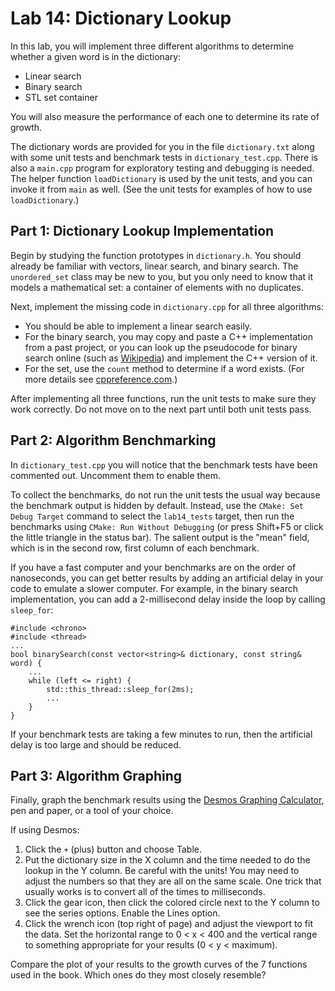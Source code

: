 # Lab 14: Dictionary Lookup

In this lab, you will implement three different algorithms to determine whether a given word is in the dictionary:

* Linear search
* Binary search
* STL set container

You will also measure the performance of each one to determine its rate of growth.

The dictionary words are provided for you in the file `dictionary.txt` along with some unit tests and benchmark tests in `dictionary_test.cpp`. There is also a `main.cpp` program for exploratory testing and debugging is needed. The helper function `loadDictionary` is used by the unit tests, and you can invoke it from `main` as well. (See the unit tests for examples of how to use `loadDictionary`.)

## Part 1: Dictionary Lookup Implementation

Begin by studying the function prototypes in `dictionary.h`. You should already be familiar with vectors, linear search, and binary search. The `unordered_set` class may be new to you, but you only need to know that it models a mathematical set: a container of elements with no duplicates.

Next, implement the missing code in `dictionary.cpp` for all three algorithms:

* You should be able to implement a linear search easily.
* For the binary search, you may copy and paste a C++ implementation from a past project, or you can look up the pseudocode for binary search online (such as [Wikipedia](https://en.wikipedia.org/wiki/Binary_search_algorithm)) and implement the C++ version of it.
* For the set, use the `count` method to determine if a word exists. (For more details see [cppreference.com](https://en.cppreference.com/w/cpp/container/unordered_set).)

After implementing all three functions, run the unit tests to make sure they work correctly. Do not move on to the next part until both unit tests pass.

## Part 2: Algorithm Benchmarking

In `dictionary_test.cpp` you will notice that the benchmark tests have been commented out. Uncomment them to enable them.

To collect the benchmarks, do not run the unit tests the usual way because the benchmark output is hidden by default. Instead, use the `CMake: Set Debug Target` command to select the `lab14_tests` target, then run the benchmarks using `CMake: Run Without Debugging` (or press Shift+F5 or click the little triangle in the status bar). The salient output is the "mean" field, which is in the second row, first column of each benchmark.

If you have a fast computer and your benchmarks are on the order of nanoseconds, you can get better results by adding an artificial delay in your code to emulate a slower computer. For example, in the binary search implementation, you can add a 2-millisecond delay inside the loop by calling `sleep_for`:

    #include <chrono>
    #include <thread>
    ...
    bool binarySearch(const vector<string>& dictionary, const string& word) {
        ...
        while (left <= right) {
            std::this_thread::sleep_for(2ms);
            ...
        }
    }

If your benchmark tests are taking a few minutes to run, then the artificial delay is too large and should be reduced.

## Part 3: Algorithm Graphing

Finally, graph the benchmark results using the [Desmos Graphing Calculator](https://www.desmos.com/calculator), pen and paper, or a tool of your choice.

If using Desmos:

1. Click the `+` (plus) button and choose Table.
2. Put the dictionary size in the X column and the time needed to do the lookup in the Y column. Be careful with the units! You may need to adjust the numbers so that they are all on the same scale. One trick that usually works is to convert all of the times to milliseconds.
3. Click the gear icon, then click the colored circle next to the Y column to see the series options. Enable the Lines option.
4. Click the wrench icon (top right of page) and adjust the viewport to fit the data. Set the horizontal range to 0 < x < 400 and the vertical range to something appropriate for your results (0 < y < maximum).

Compare the plot of your results to the growth curves of the 7 functions used in the book. Which ones do they most closely resemble?
